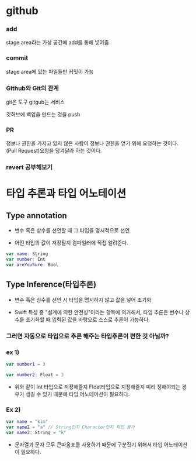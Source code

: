 

# github 



### add

stage area라는 가상 공간에 add를 통해 넣어줌 



### commit

stage area에 있는 파일들만 커밋이 가능  



### Github와 Git의 관계

git은 도구 gitgub는 서비스 

깃허브에 백업을 만드는 것을 push 



### PR

정보나 권한을 가지고 있지 않은 사람이 정보나 권한을 얻기 위해 요청하는 것이다. (Pull Request)요청을 당겨달라 하는 것이다.



### revert 공부해보기 



# 타입 추론과 타입 어노테이션 

## Type annotation 

- 변수 혹은 상수를 선언할 때 그 타입을 명시적으로 선언

- 어떤 타입의 값이 저장될지 컴파일러에 직접 알려준다.

```swift
var name: String
var number: Int
var areYouSure: Bool
```



## Type Inference(타입추론)

- 변수 혹은 상수를 선언 시 타입을 명시하지 않고 값을 넣어 초기화

 - Swift 특성 중 "설계에 의한 안전성"이라는 항목에 의거해서, 타입 추론은 변수나 상수를 초기화할 때 입력된 값을 바탕으로 스스로 추론이 가능하다.



### 그러면 자동으로 타입으로 추론 해주는 타입추론이 편한 것 아닐까?

### ex 1)

```swift
var number1 = 3

var number2: Float = 3
```

- 위와 같이 Int 타입으로 지정해줄지 Float타입으로 지정해줄지 미리 정해야되는 경우가 생길 수 있기 때문에 타입 어노테이션이 필요하다.



### Ex 2)

```swift
var name = "kim"
var name2 = "a" // String인지 Character인지 확인 불가
var name3: String = "k"
```

- 문자열과 문자 모두 큰따옴표를 사용하기 때문에 구분짓기 위해서 타입 어노테이션이 필요하다.
